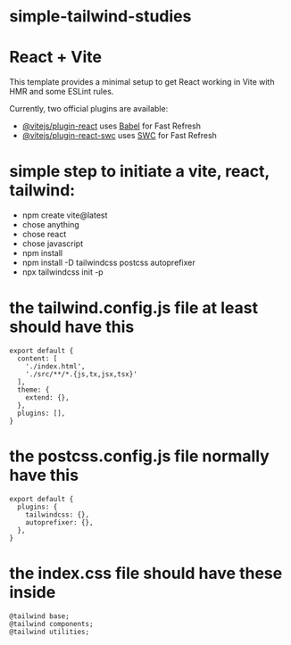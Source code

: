 # simple-tailwind-studies
 
# React + Vite

This template provides a minimal setup to get React working in Vite with HMR and some ESLint rules.

Currently, two official plugins are available:

- [@vitejs/plugin-react](https://github.com/vitejs/vite-plugin-react/blob/main/packages/plugin-react/README.md) uses [Babel](https://babeljs.io/) for Fast Refresh
- [@vitejs/plugin-react-swc](https://github.com/vitejs/vite-plugin-react-swc) uses [SWC](https://swc.rs/) for Fast Refresh

# simple step to initiate a vite, react, tailwind:
- npm create vite@latest
- chose anything
- chose react
- chose javascript
- npm install
- npm install -D tailwindcss postcss autoprefixer
- npx tailwindcss init -p

# the tailwind.config.js file at least should have this
```
export default {
  content: [
    './index.html',
    './src/**/*.{js,tx,jsx,tsx}'
  ],
  theme: {
    extend: {},
  },
  plugins: [],
}
```

# the postcss.config.js file normally have this
```
export default {
  plugins: {
    tailwindcss: {},
    autoprefixer: {},
  },
}
```

# the index.css file should have these inside
```
@tailwind base;
@tailwind components;
@tailwind utilities;
```